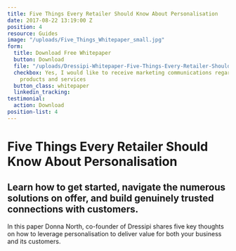 ```yaml
---
title: Five Things Every Retailer Should Know About Personalisation
date: 2017-08-22 13:19:00 Z
position: 4
resource: Guides
image: "/uploads/Five_Things_Whitepaper_small.jpg"
form:
  title: Download Free Whitepaper
  button: Download
  file: "/uploads/Dressipi-Whitepaper-Five-Things-Every-Retailer-Should-Know-About-Personalisation-a8c06d.pdf"
  checkbox: Yes, I would like to receive marketing communications regarding Dressipi
    products and services
  button_class: whitepaper
  linkedin_tracking: 
testimonial:
  action: Download
position-list: 4
---
```


# Five Things Every Retailer Should Know About Personalisation

## Learn how to get started, navigate the numerous solutions on offer, and build genuinely trusted connections with customers.

In this paper Donna North, co-founder of Dressipi shares five key thoughts on how to leverage personalisation to deliver value for both your business and its customers.

